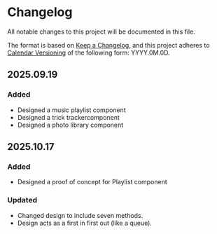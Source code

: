 # Changelog

All notable changes to this project will be documented in this file.

The format is based on [Keep a Changelog](https://keepachangelog.com/en/1.1.0/),
and this project adheres to [Calendar Versioning](https://calver.org/) of
the following form: YYYY.0M.0D.

## 2025.09.19

### Added

- Designed a music playlist component
- Designed a trick trackercomponent
- Designed a photo library component

## 2025.10.17

### Added

- Designed a proof of concept for Playlist component

### Updated

- Changed design to include seven methods.
- Design acts as a first in first out (like a queue).
